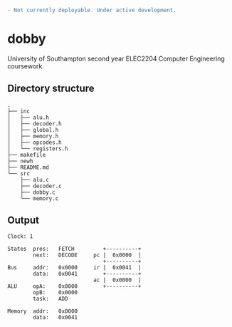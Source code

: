 ```diff
- Not currently deployable. Under active development.
```

# dobby

University of Southampton second year ELEC2204 Computer Engineering coursework.

## Directory structure

```
.
├── inc
│   ├── alu.h
│   ├── decoder.h
│   ├── global.h
│   ├── memory.h
│   ├── opcodes.h
│   └── registers.h
├── makefile
├── newh
├── README.md
└── src
    ├── alu.c
    ├── decoder.c
    ├── dobby.c
    └── memory.c
```

## Output

```
Clock: 1

States  pres:   FETCH         +----------+
        next:   DECODE     pc |  0x0000  |
                              +----------+
Bus     addr:   0x0000     ir |  0x0041  |
        data:   0x0041        +----------+
                           ac |  0x0000  |
ALU     opA:    0x0000        +----------+
        opB:    0x0000
        task:   ADD

Memory  addr:   0x0000
        data:   0x0041
```
